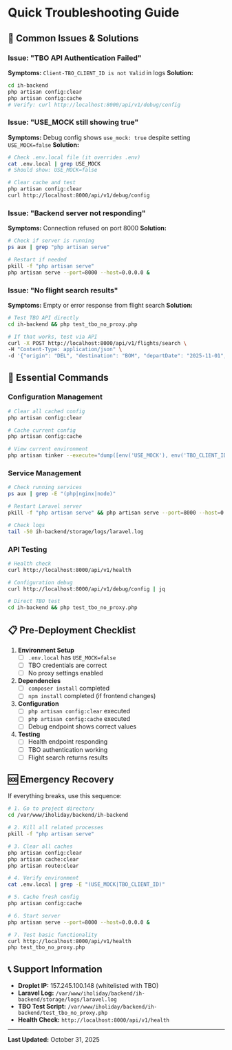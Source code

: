 # Quick Troubleshooting Guide

## 🚨 Common Issues & Solutions

### Issue: "TBO API Authentication Failed"
**Symptoms:** `Client-TBO_CLIENT_ID is not Valid` in logs
**Solution:**
```bash
cd ih-backend
php artisan config:clear
php artisan config:cache
# Verify: curl http://localhost:8000/api/v1/debug/config
```

### Issue: "USE_MOCK still showing true"
**Symptoms:** Debug config shows `use_mock: true` despite setting `USE_MOCK=false`
**Solution:**
```bash
# Check .env.local file (it overrides .env)
cat .env.local | grep USE_MOCK
# Should show: USE_MOCK=false

# Clear cache and test
php artisan config:clear
curl http://localhost:8000/api/v1/debug/config
```

### Issue: "Backend server not responding"
**Symptoms:** Connection refused on port 8000
**Solution:**
```bash
# Check if server is running
ps aux | grep "php artisan serve"

# Restart if needed
pkill -f "php artisan serve"
php artisan serve --port=8000 --host=0.0.0.0 &
```

### Issue: "No flight search results"
**Symptoms:** Empty or error response from flight search
**Solution:**
```bash
# Test TBO API directly
cd ih-backend && php test_tbo_no_proxy.php

# If that works, test via API
curl -X POST http://localhost:8000/api/v1/flights/search \
-H "Content-Type: application/json" \
-d '{"origin": "DEL", "destination": "BOM", "departDate": "2025-11-01", "adults": 1, "children": 0, "infants": 0}'
```

## 🔧 Essential Commands

### Configuration Management
```bash
# Clear all cached config
php artisan config:clear

# Cache current config
php artisan config:cache

# View current environment
php artisan tinker --execute="dump([env('USE_MOCK'), env('TBO_CLIENT_ID')]);"
```

### Service Management
```bash
# Check running services
ps aux | grep -E "(php|nginx|node)"

# Restart Laravel server
pkill -f "php artisan serve" && php artisan serve --port=8000 --host=0.0.0.0 &

# Check logs
tail -50 ih-backend/storage/logs/laravel.log
```

### API Testing
```bash
# Health check
curl http://localhost:8000/api/v1/health

# Configuration debug
curl http://localhost:8000/api/v1/debug/config | jq

# Direct TBO test
cd ih-backend && php test_tbo_no_proxy.php
```

## 📋 Pre-Deployment Checklist

1. **Environment Setup**
   - [ ] `.env.local` has `USE_MOCK=false`
   - [ ] TBO credentials are correct
   - [ ] No proxy settings enabled

2. **Dependencies**
   - [ ] `composer install` completed
   - [ ] `npm install` completed (if frontend changes)

3. **Configuration**
   - [ ] `php artisan config:clear` executed
   - [ ] `php artisan config:cache` executed
   - [ ] Debug endpoint shows correct values

4. **Testing**
   - [ ] Health endpoint responding
   - [ ] TBO authentication working
   - [ ] Flight search returns results

## 🆘 Emergency Recovery

If everything breaks, use this sequence:

```bash
# 1. Go to project directory
cd /var/www/iholiday/backend/ih-backend

# 2. Kill all related processes
pkill -f "php artisan serve"

# 3. Clear all caches
php artisan config:clear
php artisan cache:clear
php artisan route:clear

# 4. Verify environment
cat .env.local | grep -E "(USE_MOCK|TBO_CLIENT_ID)"

# 5. Cache fresh config
php artisan config:cache

# 6. Start server
php artisan serve --port=8000 --host=0.0.0.0 &

# 7. Test basic functionality
curl http://localhost:8000/api/v1/health
php test_tbo_no_proxy.php
```

## 📞 Support Information

- **Droplet IP:** 157.245.100.148 (whitelisted with TBO)
- **Laravel Log:** `/var/www/iholiday/backend/ih-backend/storage/logs/laravel.log`
- **TBO Test Script:** `/var/www/iholiday/backend/ih-backend/test_tbo_no_proxy.php`
- **Health Check:** `http://localhost:8000/api/v1/health`

---
**Last Updated:** October 31, 2025
